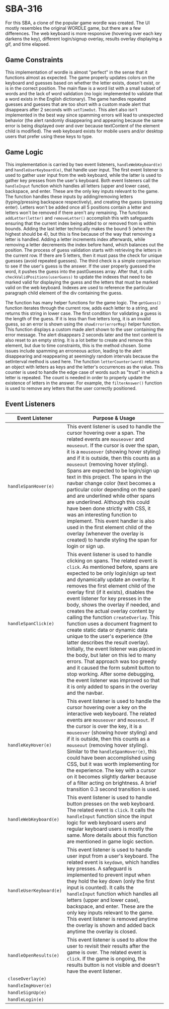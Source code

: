 # SBA-316
For this SBA, a clone of the popular game wordle was created. The UI mostly resembles the original WORDLE game, but there are a few differences. The web keyboard is more responsive (hovering over each key darkens the key), different login/signup overlay, results overlay displaying a gif, and time elapsed.

## Game Constraints
This implementation of wordle is almost "perfect" in the sense that it functions almost as expected. The game properly updates colors on the keyboard and guesses based on whether the letter exists, doesn't exist, or is in the correct position. The main flaw is a word list with a small subset of words and the lack of word validation (no logic implemented to validate that a word exists in the English dictionary). The game handles repeated guesses and guesses that are too short with a custom made alert that disappears after 2 seconds with `setTimeOut`. This alert also isn't implemented in the best way since spamming errors will lead to unexpected behavior (the alert randomly disappearing and appearing because the same error is being displayed over and over because textContent of the element child is modified). The web keyboard exists for mobile users and/or desktop users that prefer using these keys to type.

## Game Logic
This implementation is carried by two event listeners, `handleWebKeyboard(e)` and `handleUserKeyboard(e)`, that handle user input. The first event listener is used to gather user input from the web keyboard, while the latter is used to gather key presses from the user's keyboard. Both event listeners call the `handleInput` function which handles all letters (upper and lower case), backspace, and enter. These are the only key inputs relevant to the game. The function handles these inputs by adding/removing letters (typing/pressing backspace respectively), and creating the guess (pressing enter). Letters won't be added once all 5 positions contain a letter and letters won't be removed if there aren't any remaining. The functions `addLetter(letter)` and `removeLetter()` accomplish this with safeguards ensuring that the current index being added to or removed from is within bounds. Adding the last letter technically makes the bound 5 (when the highest should be 4), but this is fine because of the way that removing a letter is handled. Adding a letter increments index afterwards, while removing a letter decrements the index before hand, which balances out the position. The process of guess validation starts with retrieving the letters in the current row. If there are 5 letters, then it must pass the check for unique guesses (avoid repeated guesses). The third check is a simple comparison to see if the user's guess is the answer. If the user properly guessed the word, it pushes the guess into the pastGuesses array. After that, it calls `checkValidPositions(userGuess)` to update the indexes that need to be marked valid for displaying the guess and the letters that must be marked valid on the web keyboard. Indexes are used to reference the particular paragraph child element of the div containing the guess.

The function has many helper functions for the game logic. The `getGuess()` function iterates through the current row, adds each letter to a string, and returns this string in lower case. The first condition for validating a guess is the length of the guess. If it is less than five letters long, it is an invalid guess, so an error is shown using the `showError(errorMsg)` helper function. This function displays a custom made alert shown to the user containing the error message. The alert disappears 2 seconds later and the text content is also reset to an empty string. It is a lot better to create and remove this element, but due to time constraints, this is the method chosen. Some issues include spamming an erroneous action, leading to the alert disappearing and reappearing at seemingly random intervals because the setInterval method is used here. The function `letterCounter(word)` returns an object with letters as keys and the letter's occurrences as the value. This counter is used to handle the edge case of words such as "trust" in which a letter is repeated. The count is needed in order to properly update the existence of letters in the answer. For example, the `filterAnswer()` function is used to remove any letters that the user correctly positioned.

## Event Listeners

| Event Listener | Purpose & Usage |
| --- | ----- |
| `handleSpanHover(e)` | This event listener is used to handle the cursor hovering over a span. The related events are `mouseover` and `mouseout`. If the cursor is over the span, it is a `mouseover` (showing hover styling) and if it is outside, then this counts as a `mouseout` (removing hover styling). Spans are expected to be login/sign up text in this project. The spans in the navbar change color (text becomes a particular color depending on the span) and are underlined while other spans are underlined. Although this could have been done strictly with CSS, it was an interesting function to implement. This event handler is also used in the first element child of the overlay (whenever the overlay is created) to handle styling the span for login or sign up. |
| `handleSpanClick(e)` | This event listener is used to handle clicking on spans. The related event is `click`. As mentioned before, spans are expected to be only login/sign up text and dynamically update an overlay. It removes the first element child of the overlay first (if it exists), disables the event listener for key presses in the body, shows the overlay if needed, and creates the actual overlay content by calling the function `createOverlay`. This function uses a document fragment to create static data or dynamic data unique to the user's experience (the latter describes the result overlay). Initially, the event listener was placed in the body, but later on this led to many errors. That approach was too greedy and it caused the form submit button to stop working. After some debugging, the event listener was improved so that it is only added to spans in the overlay and the navbar. |
| `handleKeyHover(e)` | This event listener is used to handle the cursor hovering over a key on the interactive web keyboard. The related events are `mouseover` and `mouseout`. If the cursor is over the key, it is a `mouseover` (showing hover styling) and if it is outside, then this counts as a `mouseout` (removing hover styling). Similar to the `handleSpanHover(e)`, this could have been accomplished using CSS, but it was worth implementing for the experience. The key with a cursor on it becomes slightly darker because of a filter acting on brightness. A brief transition 0.3 second transition is used. |
| `handleWebKeyboard(e)` | This event listener is used to handle button presses on the web keyboard. The related event is `click`. It calls the `handleInput` function since the input logic for web keyboard users and regular keyboard users is mostly the same. More details about this function are mentioned in game logic section. |
| `handleUserKeyboard(e)` | This event listener is used to handle user input from a user's keyboard. The related event is `keydown`, which handles key presses. A safeguard is implemented to prevent input when they hold the key down (only the first input is counted). It calls the `handleInput` function which handles all letters (upper and lower case), backspace, and enter. These are the only key inputs relevant to the game. This event listener is removed anytime the overlay is shown and added back anytime the overlay is closed. |
| `handleOpenResults(e)` | This event listener is used to allow the user to revisit their results after the game is over. The related event is `click`. If the game is ongoing, the results button is not visible and doesn't have the event listener. |
| `closeOverlay(e)` |  |
| `handleImgHover(e)` |  |
| `handleSignUp(e)` |  |
| `handleLogin(e)` |  |
